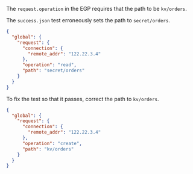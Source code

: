 The `request.operation` in the EGP requires that the path to be `kv/orders`.

The `success.json` test erroneously sets the path to `secret/orders`.

```json
{
  "global": {
    "request": {
      "connection": {
        "remote_addr": "122.22.3.4"
      },
      "operation": "read",
      "path": "secret/orders"
    }
  }
}
```

To fix the test so that it passes, correct the path to `kv/orders`.

```json
{
  "global": {
    "request": {
      "connection": {
        "remote_addr": "122.22.3.4"
      },
      "operation": "create",
      "path": "kv/orders"
    }
  }
}
```
